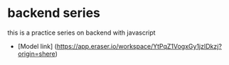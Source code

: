 # backend series

this is a practice series on backend with javascript

- [Model link] (https://app.eraser.io/workspace/YtPqZ1VogxGy1jzIDkzj?origin=shere)
